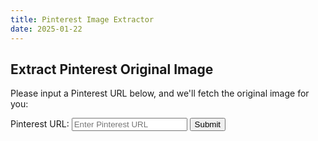 ```yaml
---
title: Pinterest Image Extractor
date: 2025-01-22
---
```


## Extract Pinterest Original Image
Please input a Pinterest URL below, and we'll fetch the original image for you:

<form id="pinterest-form">
    <label for="url">Pinterest URL:</label>
    <input type="text" id="url" name="url" placeholder="Enter Pinterest URL" required
           pattern="https:\/\/www\.pinterest\.com\/pin\/.*" title="URL must be a valid Pinterest pin URL" />
    <button type="submit">Submit</button>
</form>

<div id="result">
    <!-- Image or error message will be displayed here -->
</div>

<script>
document.getElementById('pinterest-form').addEventListener('submit', function(event) {
    event.preventDefault();

    var url = document.getElementById('url').value;

    fetch('http://localhost:5000/extract-image', {
        method: 'POST',
        body: new URLSearchParams({ url: url })
    })
    .then(response => response.json())
    .then(data => {
        if (data.image_url) {
            document.getElementById('result').innerHTML = `<h2>Original Image:</h2><img src="${data.image_url}" alt="Pinterest Image" />`;
        } else if (data.error) {
            document.getElementById('result').innerHTML = `<p>${data.error}</p>`;
        }
    })
    .catch(error => {
        document.getElementById('result').innerHTML = `<p>An error occurred: ${error}</p>`;
    });
});
</script>
